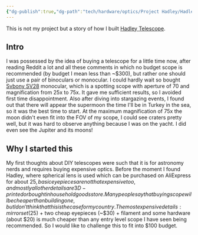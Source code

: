 ```yaml
---
{"dg-publish":true,"dg-path":"tech/hardware/optics/Project Hadley/Hadley.md","permalink":"/tech/hardware/optics/project-hadley/hadley/","created":"2024-11-19T16:38:07.712+03:00","updated":"2024-11-19T21:48:59.637+03:00"}
---
```


This is not my project but a story of how I built [Hadley Telescope](https://www.printables.com/model/224383-astronomical-telescope-hadley-an-easy-assembly-hig).

## Intro
I was possessed by the idea of buying a telescope for a little time now, after reading Reddit a lot and all these comments in which no budget scope is recommended (by budget I mean less than ~$300), but rather one should just use a pair of binoculars or monocular. I could hardly wait so bought [Svbony SV28](https://www.svbony.com/svbony-sv28-spotting-scope/#F9308P-W9177A-W2546A) monocular, which is a spotting scope with aperture of 70 and magnification from 25x to 75x. It gave me sufficient results, so I avoided first time disappointment. Also after diving into stargazing events, I found out that there will appear the supermoon the time I'll be in Turkey in the sea, so it was the best time to start. At the maximum magnification of 75x the moon didn't even fit into the FOV of my scope, I could see craters pretty well, but it was hard to observe anything because I was on the yacht. I did even see the Jupiter and its moons!

## Why I started this
My first thoughts about DIY telescopes were such that it is for astronomy nerds and requires buying expensive optics. Before the moment I found Hadley, where spherical lens is used which can be purchased on AliExpress for about $25, basic eyepieces are not that expensive too, and mostly all other details are 3D-printed or bought in household goods store. Many people say that buying scope will be cheaper than building one, but I don't think that this is the case for my country. 
The most expensive details: mirror set ($25) + two cheap eyepieces (~$30) + filament and some hardware (about $20) is much cheaper than any entry level scope I have seen being recommended. So I would like to challenge this to fit into $100 budget.

